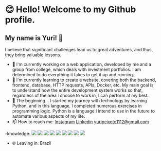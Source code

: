# 😊 Hello! Welcome to my Github profile.
## My name is Yuri! 👋
I believe that significant challenges lead us to great adventures, and thus, they bring valuable lessons.

- 🔭 I'm currently working on a web application, developed by me and a group from college, which deals with investment portfolios. I am determined to do everything it takes to get it up and running.
- 🌱 I'm currently learning to create a website, covering both the backend, frontend, database, HTTP requests, APIs, Docker, etc. My main goal is to understand how the entire development system works so that, regardless of the area I choose to work in, I can perform at my best.
- 📖 The beginning... I started my journey with technology by learning Python, and in this language, I completed numerous exercises in programming logic. Python is a language I intend to use in the future to automate various aspects of my life.
- 📫 How to reach me: [Instagram](https://www.instagram.com/yuri_souza5234/?next=%2Fgucci%2F)
                      [Linkedin](https://www.linkedin.com/in/yuri-souza-b33013215/)
                      yuripeixoto1112@gmail.com

-knowledge:
            <img src="https://cdn.jsdelivr.net/gh/devicons/devicon/icons/angularjs/angularjs-original.svg" />
            <img src="https://cdn.jsdelivr.net/gh/devicons/devicon/icons/html5/html5-original.svg" />
            <img src="https://cdn.jsdelivr.net/gh/devicons/devicon/icons/css3/css3-original.svg" />
            <img src="https://cdn.jsdelivr.net/gh/devicons/devicon/icons/javascript/javascript-original.svg" />
            <img src="https://cdn.jsdelivr.net/gh/devicons/devicon/icons/typescript/typescript-original.svg" />
            <img src="https://cdn.jsdelivr.net/gh/devicons/devicon/icons/python/python-original.svg" />
            <img src="https://cdn.jsdelivr.net/gh/devicons/devicon/icons/docker/docker-original-wordmark.svg" />
            <img src="https://cdn.jsdelivr.net/gh/devicons/devicon/icons/git/git-original.svg" />
            <img src="https://cdn.jsdelivr.net/gh/devicons/devicon/icons/postgresql/postgresql-original.svg" />
  
- 🌐 Leaving in: Brazil
